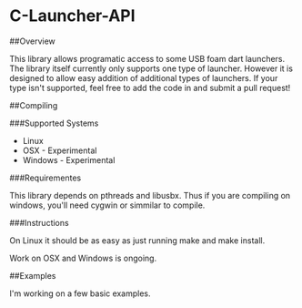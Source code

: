 C-Launcher-API
==============

##Overview

This library allows programatic access to some USB foam dart launchers. The library itself currently only supports one type of launcher. However it is designed to allow easy addition of additional types of launchers. If your type isn't supported, feel free to add the code in and submit a pull request!


##Compiling

###Supported Systems

* Linux
* OSX - Experimental
* Windows - Experimental

###Requirementes

This library depends on pthreads and libusbx. Thus if you are compiling on windows, you'll need cygwin or simmilar to compile.

###Instructions

On Linux it should be as easy as just running make and make install.

Work on OSX and Windows is ongoing.

##Examples

I'm working on a few basic examples.
